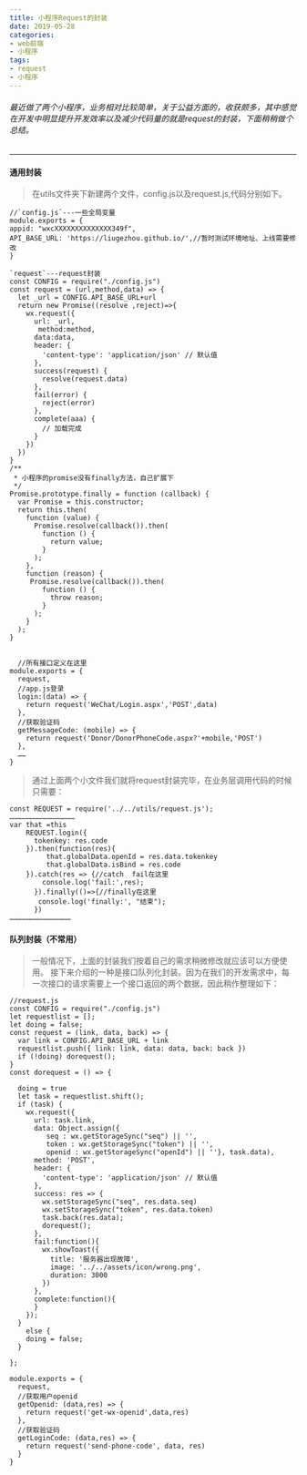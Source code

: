 ```yaml
---
title: 小程序Request的封装
date: 2019-05-28
categories:
- web前端
- 小程序
tags: 
- request
- 小程序
---
```

######  最近做了两个小程序，业务相对比较简单，关于公益方面的，收获颇多，其中感觉在开发中明显提升开发效率以及减少代码量的就是request的封装，下面稍稍做个总结。
---
####  通用封装
>在utils文件夹下新建两个文件，config.js以及request.js,代码分别如下。
> <!-- more -->
    //`config.js`---一些全局变量
    module.exports = {
    appid: "wxcXXXXXXXXXXXXXX349f",
    API_BASE_URL: 'https://liugezhou.github.io/',//暂时测试环境地址、上线需要修改
    }

    `request`---request封装
    const CONFIG = require("./config.js")
    const request = (url,method,data) => {
      let _url = CONFIG.API_BASE_URL+url
      return new Promise((resolve ,reject)=>{
        wx.request({
          url: _url,
           method:method,
          data:data,
          header: {
            'content-type': 'application/json' // 默认值
          },
          success(request) {
            resolve(request.data)
          },
          fail(error) {
            reject(error)
          },
          complete(aaa) {
            // 加载完成
          }
        })
      })
    }
    /**
     * 小程序的promise没有finally方法，自己扩展下
     */
    Promise.prototype.finally = function (callback) {
      var Promise = this.constructor;
      return this.then(
        function (value) {
          Promise.resolve(callback()).then(
            function () {
              return value;
            }
          );
        },
        function (reason) {
         Promise.resolve(callback()).then(
            function () {
              throw reason;
            }
          );
        }
      );
    }


      //所有接口定义在这里
    module.exports = {
      request,
      //app.js登录
      login:(data) => {
        return request('WeChat/Login.aspx','POST',data)
      },
      //获取验证码
      getMessageCode: (mobile) => {
        return request('Donor/DonorPhoneCode.aspx?'+mobile,'POST')
      },
      ……
    }
>通过上面两个小文件我们就将request封装完毕，在业务层调用代码的时候只需要：

    const REQUEST = require('../../utils/request.js');
    …………………………………………
    var that =this
        REQUEST.login({
          tokenkey: res.code
        }).then(function(res){
             that.globalData.openId = res.data.tokenkey
             that.globalData.isBind = res.code
        }).catch(res => {//catch  fail在这里
            console.log('fail:',res); 
          }).finally(()=>{//finally在这里
           console.log('finally:', "结束"); 
          })
    ………………………………………
#### 队列封装（不常用）
>一般情况下，上面的封装我们按着自己的需求稍微修改就应该可以方便使用。
接下来介绍的一种是接口队列化封装。因为在我们的开发需求中，每一次接口的请求需要上一个接口返回的两个数据，因此稍作整理如下：

    //request.js
    const CONFIG = require("./config.js")
    let requestlist = [];
    let doing = false;
    const request = (link, data, back) => {
      var link = CONFIG.API_BASE_URL + link
      requestlist.push({ link: link, data: data, back: back })
      if (!doing) dorequest();
    }
    const dorequest = () => {

      doing = true
      let task = requestlist.shift();
      if (task) {
        wx.request({
          url: task.link,
          data: Object.assign({
             seq : wx.getStorageSync("seq") || '',
             token : wx.getStorageSync("token") || '',
             openid : wx.getStorageSync("openId") || ''}, task.data),
          method: 'POST',
          header: {
            'content-type': 'application/json' // 默认值
          },
          success: res => {
            wx.setStorageSync("seq", res.data.seq)
            wx.setStorageSync("token", res.data.token)
            task.back(res.data);
            dorequest();
          },
          fail:function(){
            wx.showToast({
              title: '服务器出现故障',
              image: '../../assets/icon/wrong.png',
              duration: 3000
            })
          },
          complete:function(){
          }
        });
      }
        else {
        doing = false;
      }
    
    };

    module.exports = {
      request,
      //获取用户openid
      getOpenid: (data,res) => {
        return request('get-wx-openid',data,res)
      },
      //获取验证码
      getLoginCode: (data,res) => {
        return request('send-phone-code', data, res)
      }
    }
